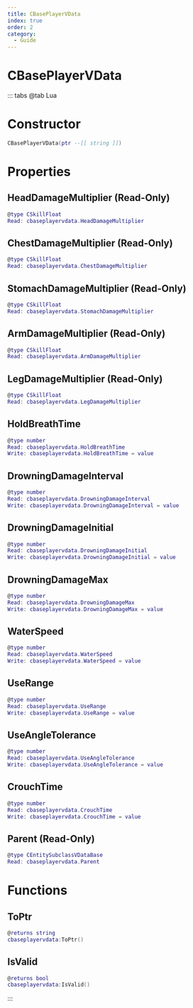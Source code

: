 ```yaml
---
title: CBasePlayerVData
index: true
order: 2
category:
  - Guide
---
```


# CBasePlayerVData

::: tabs
@tab Lua
# Constructor
```lua
CBasePlayerVData(ptr --[[ string ]])
```
# Properties
## HeadDamageMultiplier (Read-Only)
```lua
@type CSkillFloat
Read: cbaseplayervdata.HeadDamageMultiplier
```
## ChestDamageMultiplier (Read-Only)
```lua
@type CSkillFloat
Read: cbaseplayervdata.ChestDamageMultiplier
```
## StomachDamageMultiplier (Read-Only)
```lua
@type CSkillFloat
Read: cbaseplayervdata.StomachDamageMultiplier
```
## ArmDamageMultiplier (Read-Only)
```lua
@type CSkillFloat
Read: cbaseplayervdata.ArmDamageMultiplier
```
## LegDamageMultiplier (Read-Only)
```lua
@type CSkillFloat
Read: cbaseplayervdata.LegDamageMultiplier
```
## HoldBreathTime 
```lua
@type number
Read: cbaseplayervdata.HoldBreathTime
Write: cbaseplayervdata.HoldBreathTime = value
```
## DrowningDamageInterval 
```lua
@type number
Read: cbaseplayervdata.DrowningDamageInterval
Write: cbaseplayervdata.DrowningDamageInterval = value
```
## DrowningDamageInitial 
```lua
@type number
Read: cbaseplayervdata.DrowningDamageInitial
Write: cbaseplayervdata.DrowningDamageInitial = value
```
## DrowningDamageMax 
```lua
@type number
Read: cbaseplayervdata.DrowningDamageMax
Write: cbaseplayervdata.DrowningDamageMax = value
```
## WaterSpeed 
```lua
@type number
Read: cbaseplayervdata.WaterSpeed
Write: cbaseplayervdata.WaterSpeed = value
```
## UseRange 
```lua
@type number
Read: cbaseplayervdata.UseRange
Write: cbaseplayervdata.UseRange = value
```
## UseAngleTolerance 
```lua
@type number
Read: cbaseplayervdata.UseAngleTolerance
Write: cbaseplayervdata.UseAngleTolerance = value
```
## CrouchTime 
```lua
@type number
Read: cbaseplayervdata.CrouchTime
Write: cbaseplayervdata.CrouchTime = value
```
## Parent (Read-Only)
```lua
@type CEntitySubclassVDataBase
Read: cbaseplayervdata.Parent
```
# Functions
## ToPtr
```lua
@returns string
cbaseplayervdata:ToPtr()
```
## IsValid
```lua
@returns bool
cbaseplayervdata:IsValid()
```

:::